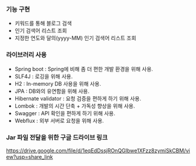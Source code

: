 ### 기능 구현
* 키워드를 통해 블로그 검색
* 인기 검색어 리스트 조회
* 지정한 연도와 달의(yyyy-MM) 인기 검색어 리스트 조회

### 라이브러리 사용
* Spring boot : Spring에 비해 좀 더 편한 개발 환경을 위해 사용.
* SLF4J : 로깅을 위해 사용.
* H2 : In-memory DB 사용을 위해 사용.
* JPA : DB와의 유연함을 위해 사용.
* Hibernate validator : 요청 검증을 편하게 하기 위해 사용.
* Lombok : 개발의 시간 단축 + 가독성 향상을 위해 사용.
* Swagger : API 확인을 편하게 하기 위해 사용.
* Webflux : 외부 서버로 요청을 위해 사용.

### Jar 파일 전달을 위한 구글 드라이브 링크
https://drive.google.com/file/d/1eqEdDssjROnQGIbwe1XFzz8zymiSkCBM/view?usp=share_link